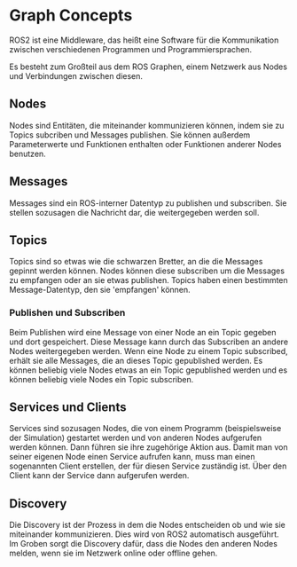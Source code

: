 
# Graph Concepts
ROS2 ist eine Middleware, das heißt eine Software für die Kommunikation zwischen verschiedenen Programmen und Programmiersprachen.

Es besteht zum Großteil aus dem ROS Graphen, einem Netzwerk aus Nodes und Verbindungen zwischen diesen.

## Nodes
Nodes sind Entitäten, die miteinander kommunizieren können, indem sie zu Topics subcriben und Messages publishen.
Sie können außerdem Parameterwerte und Funktionen enthalten oder Funktionen anderer Nodes benutzen.

## Messages
Messages sind ein ROS-interner Datentyp zu publishen und subscriben. 
Sie stellen sozusagen die Nachricht dar, die weitergegeben werden soll.

## Topics
Topics sind so etwas wie die schwarzen Bretter, an die die Messages gepinnt werden können. 
Nodes können diese subscriben um die Messages zu empfangen oder an sie etwas publishen.
Topics haben einen bestimmten Message-Datentyp, den sie 'empfangen' können.

### Publishen und Subscriben
Beim Publishen wird eine Message von einer Node an ein Topic gegeben und dort gespeichert. 
Diese Message kann durch das Subscriben an andere Nodes weitergegeben werden. 
Wenn eine Node zu einem Topic subscribed, erhält sie alle Messages, die an dieses Topic gepublished werden.
Es können beliebig viele Nodes etwas an ein Topic gepublished werden und es können beliebig viele Nodes ein Topic subscriben.

## Services und Clients
Services sind sozusagen Nodes, die von einem Programm (beispielsweise der Simulation) gestartet
werden und von anderen Nodes aufgerufen werden können. Dann führen sie ihre zugehörige Aktion
aus. Damit man von seiner eigenen Node einen Service aufrufen kann, muss man einen sogenannten
Client erstellen, der für diesen Service zuständig ist. Über den Client kann der Service
dann aufgerufen werden.

## Discovery 
Die Discovery ist der Prozess in dem die Nodes entscheiden ob und wie sie miteinander kommunizieren. 
Dies wird von ROS2 automatisch ausgeführt. 
Im Groben sorgt die Discovery dafür, dass die Nodes den anderen Nodes melden, wenn sie im Netzwerk online oder offline gehen.